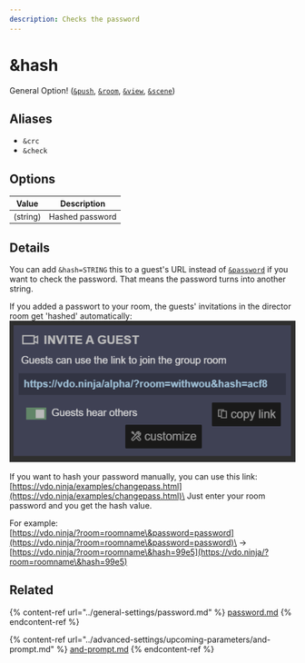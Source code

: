 ```yaml
---
description: Checks the password
---
```


# \&hash

General Option! ([`&push`](../source-settings/push.md), [`&room`](../general-settings/room.md), [`&view`](../advanced-settings/view-parameters/view.md), [`&scene`](../advanced-settings/view-parameters/scene.md))

## Aliases

* `&crc`
* `&check`

## Options

| Value    | Description     |
| -------- | --------------- |
| (string) | Hashed password |

## Details

You can add `&hash=STRING` this to a guest's URL instead of [`&password`](../general-settings/password.md) if you want to check the password. That means the password turns into another string.

If you added a passwort to your room, the guests' invitations in the director room get 'hashed' automatically:\
![](<../.gitbook/assets/image (2).png>)

If you want to hash your password manually, you can use this link:\
[https://vdo.ninja/examples/changepass.html](https://vdo.ninja/examples/changepass.html)\
Just enter your room password and you get the hash value.

For example:\
[https://vdo.ninja/?room=roomname\&password=password](https://vdo.ninja/?room=roomname\&password=password)\
\->\
[https://vdo.ninja/?room=roomname\&hash=99e5](https://vdo.ninja/?room=roomname\&hash=99e5)

## Related

{% content-ref url="../general-settings/password.md" %}
[password.md](../general-settings/password.md)
{% endcontent-ref %}

{% content-ref url="../advanced-settings/upcoming-parameters/and-prompt.md" %}
[and-prompt.md](../advanced-settings/upcoming-parameters/and-prompt.md)
{% endcontent-ref %}
